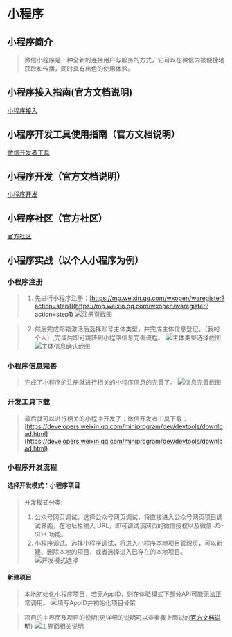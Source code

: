 # 小程序

## 小程序简介
> 微信小程序是一种全新的连接用户与服务的方式，它可以在微信内被便捷地获取和传播，同时具有出色的使用体验。

## 小程序接入指南(官方文档说明)
[小程序接入](https://developers.weixin.qq.com/miniprogram/introduction/index.html?t=201868)

## 小程序开发工具使用指南（官方文档说明）
[微信开发者工具](https://developers.weixin.qq.com/miniprogram/dev/devtools/devtools.html)

## 小程序开发（官方文档说明）
[小程序开发](https://developers.weixin.qq.com/miniprogram/dev/index.html?t=2018410)

## 小程序社区（官方社区）
[官方社区](https://developers.weixin.qq.com/)

## 小程序实战（以个人小程序为例）

### 小程序注册
> 1. 先进行小程序注册：[https://mp.weixin.qq.com/wxopen/waregister?action=step1](https://mp.weixin.qq.com/wxopen/waregister?action=step1)
![注册页截图](images/xcx1.png)

> 2. 然后完成邮箱激活后选择账号主体类型，并完成主体信息登记。（我的个人）,完成后即可跳转到小程序信息完善流程。
![主体类型选择截图](images/xcx2.png)
![主体信息确认截图](images/xcx3.png)

### 小程序信息完善
> 完成了小程序的注册就进行相关的小程序信息的完善了。
![信息完善截图](images/xcx4.png)

### 开发工具下载
> 最后就可以进行相关的小程序开发了：微信开发者工具下载：[https://developers.weixin.qq.com/miniprogram/dev/devtools/download.html](https://developers.weixin.qq.com/miniprogram/dev/devtools/download.html)

### 小程序开发流程

#### 选择开发模式：小程序项目
> 开发模式分类:
> 1. 公众号网页调试。选择公众号网页调试，将直接进入公众号网页项目调试界面，在地址栏输入 URL，即可调试该网页的微信授权以及微信 JS-SDK 功能。
> 2. 小程序调试。选择小程序调试，将进入小程序本地项目管理页，可以新建、删除本地的项目，或者选择进入已存在的本地项目。
![开发模式选择](images/xcx5.png)

#### 新建项目
> 本地初始化小程序项目，若无AppID，则在体验模式下部分API可能无法正常调用。
![填写AppID并初始化项目骨架](images/xcx6.png)

> 项目的主界面及项目的说明(更详细的说明可以查看我上面说的[官方文档说明](https://developers.weixin.qq.com/miniprogram/dev/devtools/devtools.html))
![主界面相关说明](images/xcx7.png)






